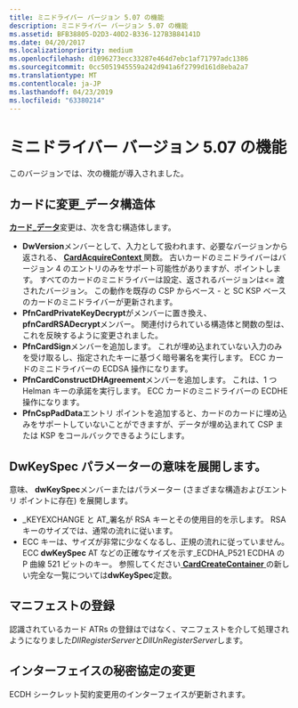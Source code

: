 ```yaml
---
title: ミニドライバー バージョン 5.07 の機能
description: ミニドライバー バージョン 5.07 の機能
ms.assetid: BFB38805-D2D3-40D2-B336-127B3B84141D
ms.date: 04/20/2017
ms.localizationpriority: medium
ms.openlocfilehash: d1096273ecc33287e464d7ebc1af71797adc1386
ms.sourcegitcommit: 0cc5051945559a242d941a6f2799d161d8eba2a7
ms.translationtype: MT
ms.contentlocale: ja-JP
ms.lasthandoff: 04/23/2019
ms.locfileid: "63380214"
---
```

# <a name="minidriver-version-507-features"></a>ミニドライバー バージョン 5.07 の機能


このバージョンでは、次の機能が導入されました。

## <a name="span-idchangestothecarddatastructurespanspan-idchangestothecarddatastructurespanspan-idchangestothecarddatastructurespanchanges-to-the-carddata-structure"></a><span id="Changes_to_the_CARD_DATA_structure"></span><span id="changes_to_the_card_data_structure"></span><span id="CHANGES_TO_THE_CARD_DATA_STRUCTURE"></span>カードに変更\_データ構造体


[**カード\_データ**](https://msdn.microsoft.com/library/windows/hardware/dn468748)変更は、次を含む構造体します。

-   **DwVersion**メンバーとして、入力として扱われます、必要なバージョンから返される、 [ **CardAcquireContext** ](https://msdn.microsoft.com/library/windows/hardware/dn468701)関数。 古いカードのミニドライバーはバージョン 4 のエントリのみをサポート可能性がありますが、ポイントします。 すべてのカードのミニドライバーは設定、返されるバージョンは&lt;= 渡されたバージョン。 この動作を既存の CSP からベース - と SC KSP ベースのカードのミニドライバーが更新されます。
-   **PfnCardPrivateKeyDecrypt**がメンバーに置き換え、 **pfnCardRSADecrypt**メンバー。 関連付けられている構造体と関数の型は、これを反映するように変更されました。
-   **PfnCardSign**メンバーを追加します。 これが埋め込まれていない入力のみを受け取るし、指定されたキーに基づく暗号署名を実行します。 ECC カードのミニドライバーの ECDSA 操作になります。
-   **PfnCardConstructDHAgreement**メンバーを追加します。 これは、1 つ Helman キーの承諾を実行します。 ECC カードのミニドライバーの ECDHE 操作になります。
-   **PfnCspPadData**エントリ ポイントを追加すると、カードのカードに埋め込みをサポートしていないことができますが、データが埋め込まれて CSP または KSP をコールバックできるようにします。

## <a name="span-idexpandedmeaningofthedwkeyspecparameterspanspan-idexpandedmeaningofthedwkeyspecparameterspanspan-idexpandedmeaningofthedwkeyspecparameterspanexpanded-meaning-of-the-dwkeyspec-parameter"></a><span id="Expanded_meaning_of_the_dwKeySpec_parameter"></span><span id="expanded_meaning_of_the_dwkeyspec_parameter"></span><span id="EXPANDED_MEANING_OF_THE_DWKEYSPEC_PARAMETER"></span>DwKeySpec パラメーターの意味を展開します。


意味、 **dwKeySpec**メンバーまたはパラメーター (さまざまな構造およびエントリ ポイントに存在) を展開します。

-   \_KEYEXCHANGE と AT\_署名が RSA キーとその使用目的を示します。 RSA キーのサイズでは、通常の流れに従います。
-   ECC キーは、サイズが非常に少なくなるし、正規の流れに従っていません。 ECC **dwKeySpec** AT などの正確なサイズを示す\_ECDHA\_P521 ECDHA の P 曲線 521 ビットのキー。 参照してください[ **CardCreateContainer** ](https://msdn.microsoft.com/library/windows/hardware/dn468708)の新しい完全な一覧については**dwKeySpec**定数。

## <a name="span-idmanifestregistrationspanspan-idmanifestregistrationspanspan-idmanifestregistrationspanmanifest-registration"></a><span id="Manifest_registration"></span><span id="manifest_registration"></span><span id="MANIFEST_REGISTRATION"></span>マニフェストの登録


認識されているカード ATRs の登録はではなく、マニフェストを介して処理されようになりました*DllRegisterServer*と*DllUnRegisterServer*します。

## <a name="span-idinterfacesforsecretagreementchangesspanspan-idinterfacesforsecretagreementchangesspanspan-idinterfacesforsecretagreementchangesspaninterfaces-for-secret-agreement-changes"></a><span id="Interfaces_for_Secret_Agreement_Changes"></span><span id="interfaces_for_secret_agreement_changes"></span><span id="INTERFACES_FOR_SECRET_AGREEMENT_CHANGES"></span>インターフェイスの秘密協定の変更


ECDH シークレット契約変更用のインターフェイスが更新されます。

 

 





